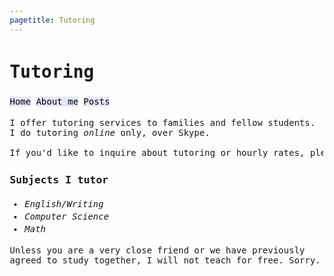 ```yaml
---
pagetitle: Tutoring
---
```

<meta http-equiv="Content-Type" content="text/html; charset=UTF-8">
<meta name="viewport" content="width=device-width, initial-scale=1">
<link href="https://fonts.googleapis.com/css?family=Anonymous+Pro|Overpass+Mono" rel="stylesheet">
<style>
  body {
    padding: 20px;
    font-size: 14px;
  }
  h1, h2, h3 {
    padding: 2px;
    font-family: 'Anonymous Pro', monospace;
  }
  p, li, pre {
    padding: 2px;
    font-family: 'Overpass Mono', monospace
  }
  a {
    text-decoration: none;
    color: black;
    background-color: #e6e6fa
  }
</style>

# Tutoring

[Home](../index.html)
[About me](../info/about.html)
[Posts](../posts/index.html)

<pre>
I offer tutoring services to families and fellow students.
I do tutoring <i>online</i> only, over Skype.

If you'd like to inquire about tutoring or hourly rates, please reach out to me via email.</pre>

### Subjects I tutor

- *English/Writing*
- *Computer Science*
- *Math*

Unless you are a very close friend or we have previously agreed to study together, I will not teach for free. Sorry.
